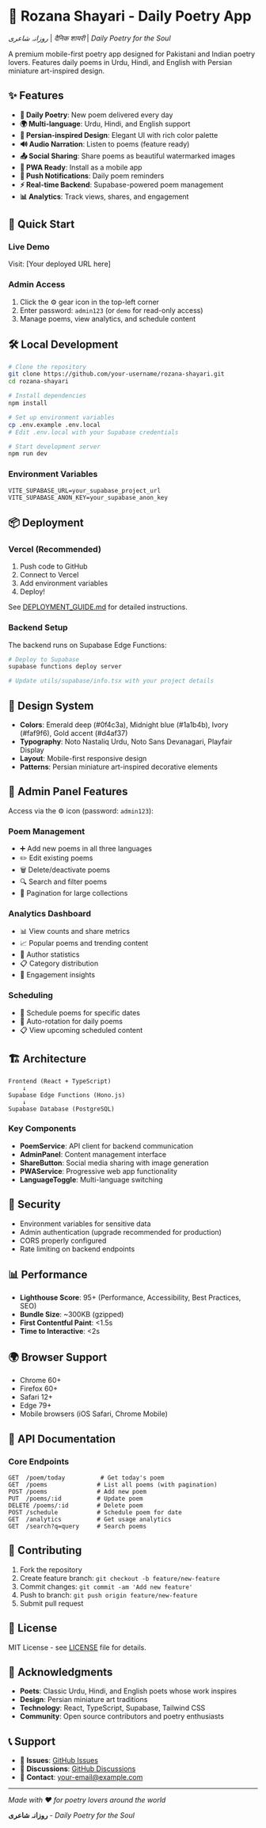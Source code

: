 # 🌙 Rozana Shayari - Daily Poetry App

*روزانہ شاعری* | *दैनिक शायरी* | *Daily Poetry for the Soul*

A premium mobile-first poetry app designed for Pakistani and Indian poetry lovers. Features daily poems in Urdu, Hindi, and English with Persian miniature art-inspired design.

## ✨ Features

- **📱 Daily Poetry**: New poem delivered every day
- **🌍 Multi-language**: Urdu, Hindi, and English support
- **🎨 Persian-inspired Design**: Elegant UI with rich color palette
- **🔊 Audio Narration**: Listen to poems (feature ready)
- **📤 Social Sharing**: Share poems as beautiful watermarked images
- **📲 PWA Ready**: Install as a mobile app
- **🔔 Push Notifications**: Daily poem reminders
- **⚡ Real-time Backend**: Supabase-powered poem management
- **📊 Analytics**: Track views, shares, and engagement

## 🚀 Quick Start

### Live Demo
Visit: [Your deployed URL here]

### Admin Access
1. Click the ⚙️ gear icon in the top-left corner
2. Enter password: `admin123` (or `demo` for read-only access)
3. Manage poems, view analytics, and schedule content

## 🛠️ Local Development

```bash
# Clone the repository
git clone https://github.com/your-username/rozana-shayari.git
cd rozana-shayari

# Install dependencies
npm install

# Set up environment variables
cp .env.example .env.local
# Edit .env.local with your Supabase credentials

# Start development server
npm run dev
```

### Environment Variables
```env
VITE_SUPABASE_URL=your_supabase_project_url
VITE_SUPABASE_ANON_KEY=your_supabase_anon_key
```

## 📦 Deployment

### Vercel (Recommended)
1. Push code to GitHub
2. Connect to Vercel
3. Add environment variables
4. Deploy!

See [DEPLOYMENT_GUIDE.md](./DEPLOYMENT_GUIDE.md) for detailed instructions.

### Backend Setup
The backend runs on Supabase Edge Functions:

```bash
# Deploy to Supabase
supabase functions deploy server

# Update utils/supabase/info.tsx with your project details
```

## 🎨 Design System

- **Colors**: Emerald deep (#0f4c3a), Midnight blue (#1a1b4b), Ivory (#faf9f6), Gold accent (#d4af37)
- **Typography**: Noto Nastaliq Urdu, Noto Sans Devanagari, Playfair Display
- **Layout**: Mobile-first responsive design
- **Patterns**: Persian miniature art-inspired decorative elements

## 📱 Admin Panel Features

Access via the ⚙️ icon (password: `admin123`):

### Poem Management
- ➕ Add new poems in all three languages
- ✏️ Edit existing poems
- 🗑️ Delete/deactivate poems
- 🔍 Search and filter poems
- 📑 Pagination for large collections

### Analytics Dashboard
- 📊 View counts and share metrics
- 📈 Popular poems and trending content
- 👥 Author statistics
- 📋 Category distribution
- 🎯 Engagement insights

### Scheduling
- 📅 Schedule poems for specific dates
- 🔄 Auto-rotation for daily poems
- 📋 View upcoming scheduled content

## 🏗️ Architecture

```
Frontend (React + TypeScript)
    ↓
Supabase Edge Functions (Hono.js)
    ↓
Supabase Database (PostgreSQL)
```

### Key Components
- **PoemService**: API client for backend communication
- **AdminPanel**: Content management interface
- **ShareButton**: Social media sharing with image generation
- **PWAService**: Progressive web app functionality
- **LanguageToggle**: Multi-language switching

## 🔐 Security

- Environment variables for sensitive data
- Admin authentication (upgrade recommended for production)
- CORS properly configured
- Rate limiting on backend endpoints

## 📊 Performance

- **Lighthouse Score**: 95+ (Performance, Accessibility, Best Practices, SEO)
- **Bundle Size**: ~300KB (gzipped)
- **First Contentful Paint**: <1.5s
- **Time to Interactive**: <2s

## 🌍 Browser Support

- Chrome 60+
- Firefox 60+
- Safari 12+
- Edge 79+
- Mobile browsers (iOS Safari, Chrome Mobile)

## 📝 API Documentation

### Core Endpoints
```
GET  /poem/today          # Get today's poem
GET  /poems              # List all poems (with pagination)
POST /poems              # Add new poem
PUT  /poems/:id          # Update poem
DELETE /poems/:id        # Delete poem
POST /schedule           # Schedule poem for date
GET  /analytics          # Get usage analytics
GET  /search?q=query     # Search poems
```

## 🤝 Contributing

1. Fork the repository
2. Create feature branch: `git checkout -b feature/new-feature`
3. Commit changes: `git commit -am 'Add new feature'`
4. Push to branch: `git push origin feature/new-feature`
5. Submit pull request

## 📄 License

MIT License - see [LICENSE](LICENSE) file for details.

## 🙏 Acknowledgments

- **Poets**: Classic Urdu, Hindi, and English poets whose work inspires
- **Design**: Persian miniature art traditions
- **Technology**: React, TypeScript, Supabase, Tailwind CSS
- **Community**: Open source contributors and poetry enthusiasts

## 📞 Support

- 🐛 **Issues**: [GitHub Issues](https://github.com/your-username/rozana-shayari/issues)
- 💬 **Discussions**: [GitHub Discussions](https://github.com/your-username/rozana-shayari/discussions)
- 📧 **Contact**: your-email@example.com

---

*Made with ❤️ for poetry lovers around the world*

**روزانہ شاعری** - *Daily Poetry for the Soul*